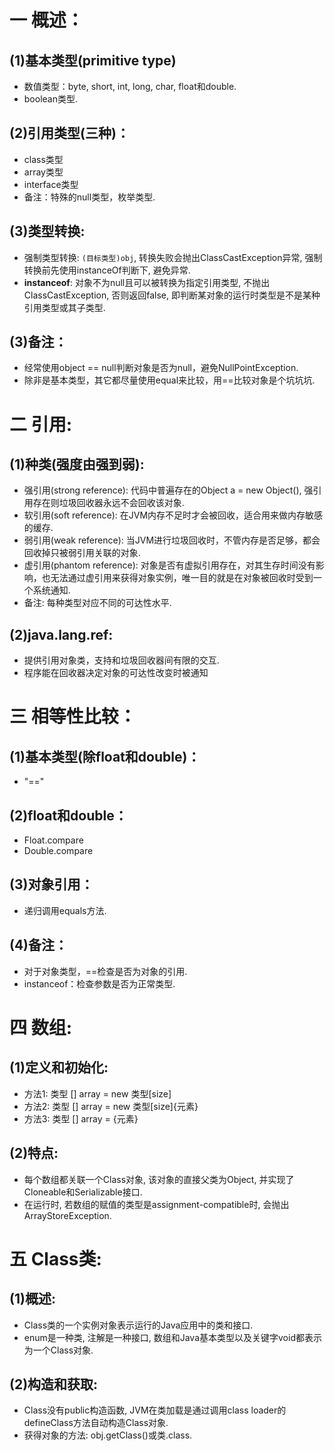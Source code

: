 # 一 概述：
## (1)基本类型(primitive type)
- 数值类型：byte, short, int, long, char, float和double.
- boolean类型.

## (2)引用类型(三种)：
- class类型
- array类型
- interface类型
- 备注：特殊的null类型，枚举类型.

## (3)类型转换:
- 强制类型转换: `(目标类型)obj`, 转换失败会抛出ClassCastException异常, 强制转换前先使用instanceOf判断下, 避免异常.
- **instanceof**: 对象不为null且可以被转换为指定引用类型, 不抛出ClassCastException, 否则返回false, 即判断某对象的运行时类型是不是某种引用类型或其子类型.

## (3)备注：
- 经常使用object == null判断对象是否为null，避免NullPointException.
- 除非是基本类型，其它都尽量使用equal来比较，用==比较对象是个坑坑坑.

# 二 引用:
## (1)种类(强度由强到弱):
- 强引用(strong reference): 代码中普遍存在的Object a = new Object(), 强引用存在则垃圾回收器永远不会回收该对象.
- 软引用(soft reference): 在JVM内存不足时才会被回收，适合用来做内存敏感的缓存.
- 弱引用(weak reference): 当JVM进行垃圾回收时，不管内存是否足够，都会回收掉只被弱引用关联的对象.
- 虚引用(phantom reference): 对象是否有虚拟引用存在，对其生存时间没有影响，也无法通过虚引用来获得对象实例，唯一目的就是在对象被回收时受到一个系统通知.
- 备注: 每种类型对应不同的可达性水平.

 ## (2)java.lang.ref:
- 提供引用对象类，支持和垃圾回收器间有限的交互.
- 程序能在回收器决定对象的可达性改变时被通知


# 三 相等性比较：
## (1)基本类型(除float和double)：
- "=="

## (2)float和double：
- Float.compare
- Double.compare

## (3)对象引用：
- 递归调用equals方法.

## (4)备注：
- 对于对象类型，==检查是否为对象的引用.
- instanceof：检查参数是否为正常类型.

# 四 数组:
## (1)定义和初始化:
- 方法1: 类型 [] array = new 类型[size]
- 方法2: 类型 [] array = new 类型[size]{元素}
- 方法3: 类型 [] array = {元素}

## (2)特点:
- 每个数组都关联一个Class对象, 该对象的直接父类为Object, 并实现了Cloneable和Serializable接口.
- 在运行时, 若数组的赋值的类型是assignment-compatible时, 会抛出ArrayStoreException.

# 五 Class类:
## (1)概述:
- Class类的一个实例对象表示运行的Java应用中的类和接口.
- enum是一种类, 注解是一种接口, 数组和Java基本类型以及关键字void都表示为一个Class对象.

## (2)构造和获取:
- Class没有public构造函数, JVM在类加载是通过调用class loader的defineClass方法自动构造Class对象.
- 获得对象的方法: obj.getClass()或类.class.

